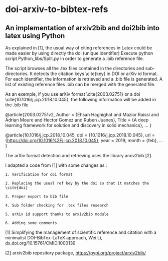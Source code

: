 # doi-arxiv-to-bibtex-refs
## An implementation of arxiv2bib and doi2bib into latex using Python


As explained in [1], the usual way of citing references in Latex could be made easier by using directly the doi (unique identifier)
Execute python script Python_libs/Split.py in order to generate a .bib reference file.


The script browses all the .tex files contained in the directories and sub-directories. It detects the citation keys \cite{key} in DOI or arXiv id format. For each identifier, the information is retrieved and a .bib file is generated. A list of existing reference files .bib can be merged with the generated file.

As an exemple, if you use arXiv format \cite{2003.02751} or a doi \cite{10.1016/j.jcp.2018.10.045}, the following information will be added in the .bib file

 @article{2003.02751v2,
Author        = {Ehsan Haghighat and Maziar Raissi and Adrian Moure and Hector Gomez and Ruben Juanes},
Title         = {A deep learning framework for solution and discovery in solid mechanics},
...
} 
 
 @article{10.1016/j.jcp.2018.10.045,
	doi = {10.1016/j.jcp.2018.10.045},
	url = {https://doi.org/10.1016%2Fj.jcp.2018.10.045},
	year = 2019,
	month = {feb},
	...
} 

The arXiv format detection and retrieving uses the library arxiv2bib [2]. 

I adapted a code from [1] with some changes as :

    1. Verification for doi format
    
    2. Replacing the usual ref key by the doi so that it matches the \cite{doi}
    
    3. Proper export to bib file
    
    4. Sub folder checking for .tex files research
    
    5. arXiv id support thanks to arxiv2bib module
    
    6. Adding some comments


[1] Simplifying the management of scientific reference and citation with a minimalist DOI-BibTex-LaTeX approach, Wei Li, dx.doi.org/10.15761/CMID.1000139

[2] arxiv2bib repository package, https://pypi.org/project/arxiv2bib/ 
